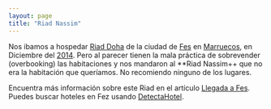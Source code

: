 ```yaml
---
layout: page
title: "Riad Nassim"
---
```

Nos ibamos a hospedar [Riad Doha](/riad-doha) de la ciudad de [Fes](/tag/fes) en [Marruecos](/tag/marruecos), en Diciembre del [2014](/tag/2014). Pero al parecer tienen la mala práctica de sobrevender (overbooking) las habitaciones y nos mandaron al **Riad Nassim++ que no era la habitación que queríamos. No recomiendo ninguno de los lugares.

Encuentra más información sobre este Riad en el artículo [Llegada a Fes](/llegada-a-fes/). Puedes buscar hoteles en Fez usando [DetectaHotel](https://www.detectahotel.com/Place/Fez.htm?a_aid=141093).

